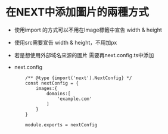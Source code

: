 # 在NEXT中添加圖片的兩種方式

- 使用import 的方式可以不用在Image標籤中宣告 width & height 
- 使用src需要宣告 width & height，不用加px 
- 若是想使用外部域名來源的圖片 需要再next.config.ts中添加

- next.config
    ```
        /** @type {import('next').NextConfig} */
        const nextConfig = {
            images:{
                domains:[
                    'example.com'
                ]
            }
        }

        module.exports = nextConfig
    ```